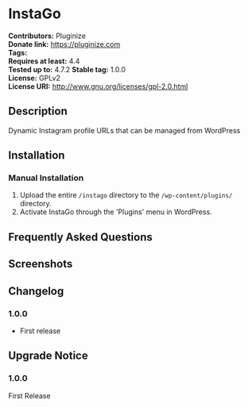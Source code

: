 # InstaGo #
**Contributors:**      Pluginize  
**Donate link:**       https://pluginize.com  
**Tags:**  
**Requires at least:** 4.4  
**Tested up to:**      4.7.2 
**Stable tag:**        1.0.0  
**License:**           GPLv2  
**License URI:**       http://www.gnu.org/licenses/gpl-2.0.html  

## Description ##

Dynamic Instagram profile URLs that can be managed from WordPress

## Installation ##

### Manual Installation ###

1. Upload the entire `/instago` directory to the `/wp-content/plugins/` directory.
2. Activate InstaGo through the 'Plugins' menu in WordPress.

## Frequently Asked Questions ##


## Screenshots ##


## Changelog ##

### 1.0.0 ###
* First release

## Upgrade Notice ##

### 1.0.0 ###
First Release
